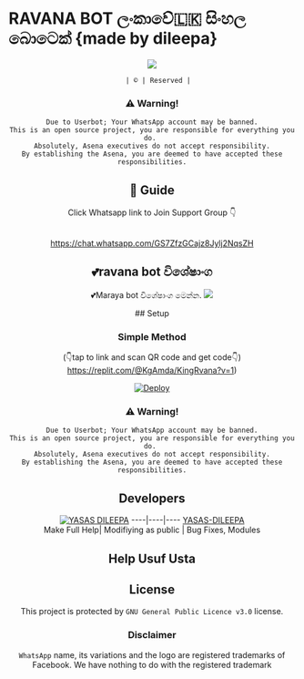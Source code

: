 #      RAVANA BOT ලංකාවේ🇱🇰 සිංහල බොටෙක් {made by dileepa}


<div align="center">
  <img border-radius: 50px src="https://telegra.ph/file/7de56858209649d760d99.jpg" >
  <p align="center">

    
       | © | Reserved |
    
    
### ⚠️ Warning! 
```
Due to Userbot; Your WhatsApp account may be banned.
This is an open source project, you are responsible for everything you do. 
Absolutely, Asena executives do not accept responsibility.
By establishing the Asena, you are deemed to have accepted these responsibilities.
```
## 📢 Guide
Click Whatsapp link to Join Support Group 👇
<br>
<br>
  

https://chat.whatsapp.com/GS7ZfzGCajz8Jylj2NqsZH
  <div align="center">
       
  </div>
  
  ## 💕ravana bot විශේෂාංග
💕Maraya bot විශේෂාංග මෙන්න.
<a href="https://github.com/yasasdileepa/SL-maraya">
    <img src="https://img.shields.io/badge/Click%20here-purple&style=plastic">

  </a>
## Setup
<div align="center">

  ### Simple Method
  (👇tap to link and scan QR code and get code👇)
https://replit.com/@KgAmda/KingRvana?v=1)

[![Deploy](https://www.herokucdn.com/deploy/button.svg)](https://heroku.com/deploy?template=https://github.com/RAVANA-SL/slRavana)
     </div>
### ⚠️ Warning! 
```
Due to Userbot; Your WhatsApp account may be banned.
This is an open source project, you are responsible for everything you do. 
Absolutely, Asena executives do not accept responsibility.
By establishing the Asena, you are deemed to have accepted these responsibilities.
```

## Developers
  <div align="center">
    
  [![YASAS DILEEPA](https://github.com/yasasdileepa.png?size=100)](https://github.com/yasasdileepa) 
----|----|----
[YASAS-DILEEPA](https://github.com/yasasdileepa)  
Make Full Help| Modifiying  as   public | Bug Fixes, Modules
  </div>
    
##  Help  Usuf Usta

## License
This project is protected by `GNU General Public Licence v3.0` license.

### Disclaimer
`WhatsApp` name, its variations and the logo are registered trademarks of Facebook. We have nothing to do with the registered trademark
